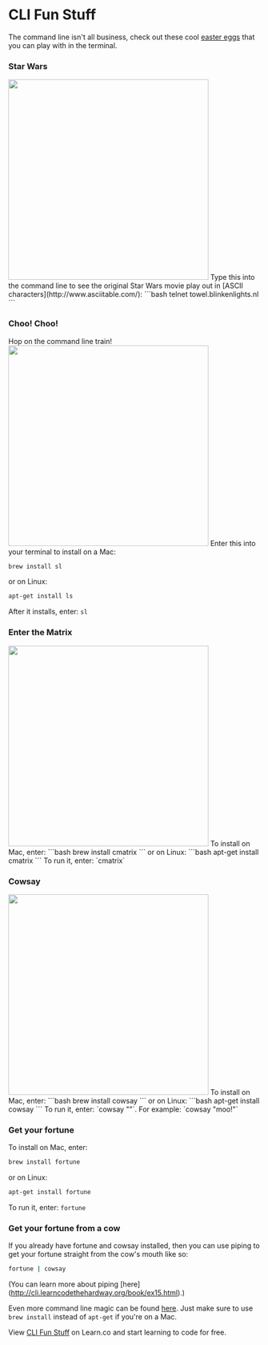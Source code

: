 # CLI Fun Stuff

The command line isn't all business, check out these cool [easter eggs](http://gizmodo.com/a-brief-history-of-easter-eggs-in-tech-5900026) that you can play with in the terminal.

### Star Wars
<img src="https://s3.amazonaws.com/after-school-assets/star-wars" style="width:400px;">
Type this into the command line to see the original Star Wars movie play out in [ASCII characters](http://www.asciitable.com/): 
```bash
telnet towel.blinkenlights.nl
```

### Choo! Choo!
Hop on the command line train!
<img src="https://s3.amazonaws.com/after-school-assets/train" style="width:400px;">
Enter this into your terminal to install on a Mac:
```bash
brew install sl
```
or on Linux:
```bash
apt-get install ls
```
After it installs, enter: `sl`

### Enter the Matrix
<img src="https://s3.amazonaws.com/after-school-assets/cmatrix" style="width:400px;">
To install on Mac, enter: 
```bash
brew install cmatrix
```
or on Linux:
```bash
apt-get install cmatrix
```
To run it, enter: `cmatrix`

### Cowsay
<img src="https://s3.amazonaws.com/after-school-assets/cowsay" style="width:400px;">
To install on Mac, enter:
```bash
brew install cowsay
```
or on Linux:
```bash
apt-get install cowsay
``` 
To run it, enter: `cowsay "<enter anything you want the cow to say here>"`. For example: `cowsay "moo!"`

### Get your fortune
To install on Mac, enter: 
```bash
brew install fortune
```
or on Linux:
```bash
apt-get install fortune
``` 
To run it, enter: `fortune`

### Get your fortune from a cow
If you already have fortune and cowsay installed, then you can use piping to get your fortune straight from the cow's mouth like so:
```bash
fortune | cowsay
```
(You can learn more about piping [here] (http://cli.learncodethehardway.org/book/ex15.html).)

Even more command line magic can be found [here](http://www.tecmint.com/20-funny-commands-of-linux-or-linux-is-fun-in-terminal/). Just make sure to use `brew install` instead of `apt-get` if you're on a Mac.


<p data-visibility='hidden'>View <a href='https://learn.co/lessons/hs-cli-cultural-piece' title='CLI Fun Stuff'>CLI Fun Stuff</a> on Learn.co and start learning to code for free.</p>
